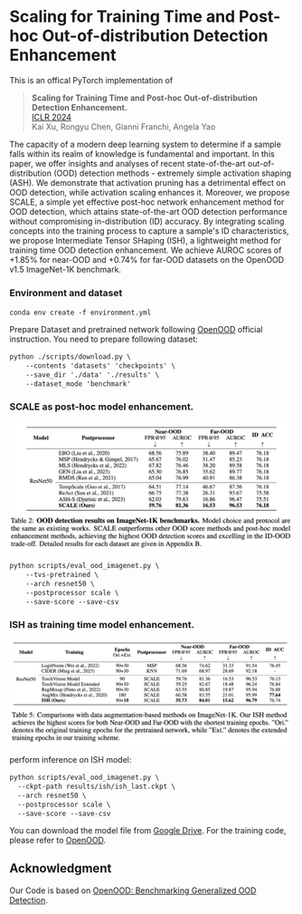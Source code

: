 # Scaling for Training Time and Post-hoc Out-of-distribution Detection Enhancement
This is an offical PyTorch implementation of 


>**Scaling for Training Time and Post-hoc Out-of-distribution Detection Enhancement.**  
[ICLR 2024](https://openreview.net/forum?id=RDSTjtnqCg)     
Kai Xu, Rongyu Chen, Gianni Franchi, Angela Yao 

The capacity of a modern deep learning system to determine if a sample falls within its realm of knowledge is fundamental and important.
In this paper, we offer insights and analyses of recent state-of-the-art out-of-distribution (OOD) detection methods - extremely simple activation shaping (ASH). We demonstrate that activation pruning has a detrimental effect on OOD detection, while activation scaling enhances it.
Moreover, we propose SCALE, a simple yet effective post-hoc network enhancement method for OOD detection, which attains state-of-the-art OOD detection performance without compromising in-distribution (ID) accuracy. By integrating scaling concepts into the training process to capture a sample's ID characteristics, we propose Intermediate Tensor SHaping (ISH), a lightweight method for training time OOD detection enhancement. We achieve AUROC scores of +1.85\% for near-OOD and +0.74\% for far-OOD datasets on the OpenOOD v1.5 ImageNet-1K benchmark.


### Environment and dataset 
```
conda env create -f environment.yml
```

Prepare Dataset and pretrained network following [OpenOOD](https://github.com/Jingkang50/OpenOOD) official instruction.
You need to prepare following dataset:
```
python ./scripts/download.py \
	--contents 'datasets' 'checkpoints' \
	--save_dir './data' './results' \
	--dataset_mode 'benchmark'
```
### SCALE as post-hoc model enhancement.

<p align="center">
  <img width="800" src="SCALE.png">
</p>

```
python scripts/eval_ood_imagenet.py \
    --tvs-pretrained \
    --arch resnet50 \
    --postprocessor scale \
    --save-score --save-csv

```

### ISH as training time model enhancement.
<p align="center">
  <img width="800" src="ISH.png">
</p>

perform inference on ISH model:
```
python scripts/eval_ood_imagenet.py \
  --ckpt-path results/ish/ish_last.ckpt \
  --arch resnet50 \
  --postprocessor scale \
  --save-score --save-csv

```

You can download the model file from [Google Drive](https://drive.google.com/file/d/1EQimcdbJsKdU2uw4-BrqZO6tu4kXKtbG/view?usp=drive_link).
For the training code, please refer to [OpenOOD](https://github.com/Jingkang50/OpenOOD). 

## Acknowledgment

Our Code is based on [OpenOOD: Benchmarking Generalized OOD Detection](https://github.com/Jingkang50/OpenOOD).

